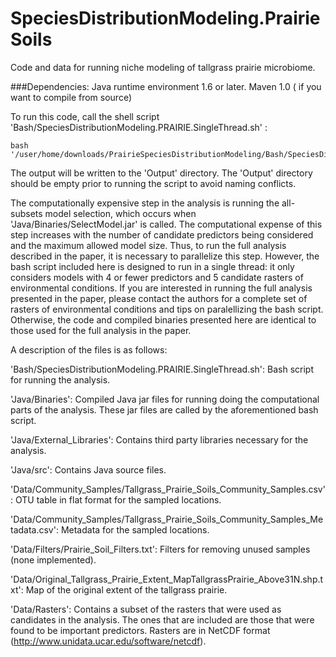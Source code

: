 SpeciesDistributionModeling.PrairieSoils
========================================

Code and data for running niche modeling of tallgrass prairie microbiome.

###Dependencies: 
Java runtime environment 1.6 or later.
Maven 1.0 ( if you want to compile from source)

To run this code, call the shell script 'Bash/SpeciesDistributionModeling.PRAIRIE.SingleThread.sh' :

```
bash '/user/home/downloads/PrairieSpeciesDistributionModeling/Bash/SpeciesDistributionModeling.PRAIRIE.SingleThread.sh'
```

The output will be written to the 'Output' directory.   The 'Output' directory should be empty prior to running the script to avoid naming conflicts.

The computationally expensive step in the analysis is running the all-subsets model selection, which occurs when 'Java/Binaries/SelectModel.jar' is called.  The computational expense of this step increases with the number of candidate predictors being considered and the maximum allowed model size.  Thus, to run the full analysis described in the paper, it is necessary to parallelize this step.  However, the bash script included here is designed to run in a single thread: it only considers models with 4 or fewer predictors and 5 candidate rasters of environmental conditions.   If you are interested in running the full analysis presented in the paper, please contact the authors for a complete set of rasters of environmental conditions and tips on paralellizing the bash script.  Otherwise, the code and compiled binaries presented here are identical to those used for the full analysis in the paper.

A description of the files is as follows:

'Bash/SpeciesDistributionModeling.PRAIRIE.SingleThread.sh': Bash script for running the analysis.

'Java/Binaries':  Compiled Java jar files for running doing the computational parts of the analysis.  These jar files are called by the aforementioned bash script.

'Java/External_Libraries': Contains third party libraries necessary for the analysis.

'Java/src': Contains Java source files.

'Data/Community_Samples/Tallgrass_Prairie_Soils_Community_Samples.csv':  OTU table in flat format for the sampled locations.

'Data/Community_Samples/Tallgrass_Prairie_Soils_Community_Samples_Metadata.csv':  Metadata for the sampled locations.

'Data/Filters/Prairie_Soil_Filters.txt':  Filters for removing unused samples (none implemented).

'Data/Original_Tallgrass_Prairie_Extent_MapTallgrassPrairie_Above31N.shp.txt':  Map of the original extent of the tallgrass prairie.

'Data/Rasters': Contains a subset of the rasters that were used as candidates in the analysis.  The ones that are included are those that were found to be important predictors.  Rasters are in NetCDF format (http://www.unidata.ucar.edu/software/netcdf).
